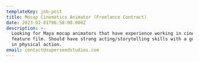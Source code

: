 ```yaml
---
templateKey: job-post
title: Mocap Cinematics Animator (Freelance Contract)
date: 2023-02-01T06:58:00.000Z
description: >-
  Looking for Maya mocap animators that have experience working in cinematics or
  feature film. Should have strong acting/storytelling skills with a good base
  in physical action. 
email: contact@superseedstudios.com
---
```


